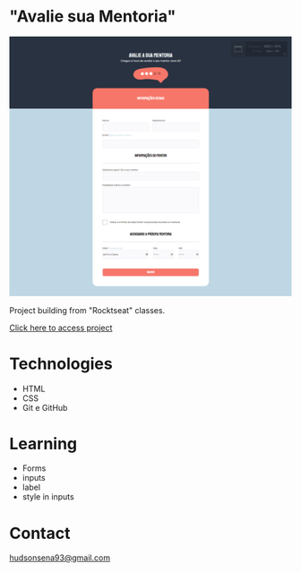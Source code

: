 # "Avalie sua Mentoria"

![preview](./avaliesuaMentoria.png)

Project building from "Rocktseat" classes.

[Click here to access project](https://hudsonsena.github.io/DesafioProjeto03/)

# Technologies

- HTML
- CSS
- Git e GitHub

# Learning

- Forms
- inputs
- label
- style in inputs

# Contact

hudsonsena93@gmail.com